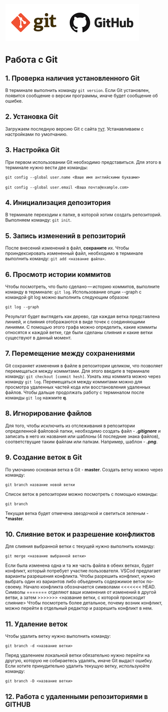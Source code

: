 ![logo](images.png)
# Работа с Git
## 1. Проверка наличия установленного Git

В терминале выполнить команду `git version`.
Если Git установлен, появится сообщение о версии программы, иначе будет сообщение об ошибке.
## 2. Установка Git
Загружаем последную версию Git с сайта [тут](https://git-scm.com/downloads).
Устанавливаем с настройками по умолчанию.
## 3. Настройка Git

При первом использовании Git необходимо представиться. Для этого в терминале нужно вести две команды:

```
git config --global user.name <Ваше имя английскими буквами>

git config --global user.email <Ваша почта@example.com>
```
## 4. Инициализация депозитория
В терминале переходим к папке, в которой хотим создать репозиторий. Выполняем команду: `git init`.

## 5. Запись изменений в репозиторий
После внесений изменений в файл, **сохраните** их. Чтобы проиндексировать измененный файл, необходимо в терминале выполнить команду: `git add <название файла>`.
## 6. Просмотр истории коммитов
Чтобы посмотреть, что было сделано — историю коммитов, выполните команду в терминале: `git log`. Использование опции --graph с командой git log можно выполнить следующим образом:
```
git log --graph
```

Результат будет выглядеть как дерево, где каждая ветка представлена линией, и слияния отображаются в виде точек с соединяющими линиями. С помощью этого графа можно определить, какие коммиты относятся к каждой ветке, где были сделаны слияния и какие ветки существуют в данный момент.
## 7. Перемещение между сохранениями
Git сохраняет изменения в файле в репозитории целиком, что позволяет перемещаться между коммитами. Для этого введите в терминале команду: `git checkout [commit hesh]`. Узнать хеш коммита можно через команду `git log`. Перемещаться между коммитами можно для просмотра удаленных частей кода или восстановления удаленных файлов. Чтобы дальше продолжать работу с терминалом после команды `git log` нажмите **q**.
## 8. Игнорирование файлов
Для того, чтобы исключить из отслеживания в репозитории определенной файловой папки, необходимо создать файл - ***.gitignore*** и записать в него их названия или шаблоны (4 последние знака файлов), соответствущие таким файлам или папкам. Например, шаблон - ***.png***.
## 9. Создание веток в Git
По умочанию основная ветка в Git - **master**.
Создать ветку можно через команду:
```
git branch название новой ветки
```
Список веток в репозитории можно посмотреть с помощью команды:
```
git branch
```
Текущая ветка будет отмечена звездочкой и светиться зеленым - **\*master**.

## 10. Слияние веток и разрешение конфликтов
Для слияния выбранной ветки с текущей нужно выполнить команду:
```
git merge <название выбранной ветки>
```
Если была изменена одна и та же часть файла в обеих ветках, будет конфликт, который потребует участие пользователя.
VSCod предлагает варианты разрешения конфликта. Чтобы разрешить конфликт, нужно выбрать один из вариантов либо объеденить содержимое веток по-своему. 
Начало конфликта обозначается символами <<<<<<< HEAD. Символы ======= отделяют ваши изменения от изменений в другой ветви, а затем >>>>>>> <название ветки, с которой происходит слияние>
Чтобы посмотреть более детальное, почему возник конфликт, можно перейти в отдельный редактор и разрешить конфликт в нем.
## 11. Удаление веток
Чтобы удалить ветку нужно выполнить команду:
```
git branch -d <название ветки>
```
Перед удалением локальной ветки обязательно нужно перейти на другую, которую не собираетесь удалять, иначе Git выдаст ошибку. Если хотите принудительно удалить текущую ветку, используюйте команду:
```
git branch -D <название ветки>
```
## 12. Работа с удаленными репозиториями в GITHUB